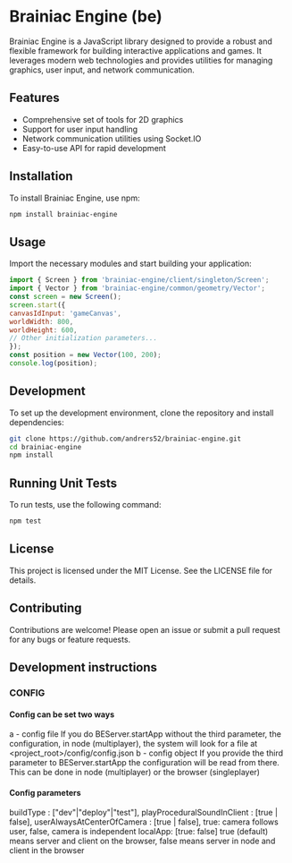 # Brainiac Engine (be)
Brainiac Engine is a JavaScript library designed to provide a robust and flexible framework for building interactive applications and games. It leverages modern web technologies and provides utilities for managing graphics, user input, and network communication.

## Features
- Comprehensive set of tools for 2D graphics
- Support for user input handling
- Network communication utilities using Socket.IO
- Easy-to-use API for rapid development

## Installation
To install Brainiac Engine, use npm:
```bash
npm install brainiac-engine
```
## Usage
Import the necessary modules and start building your application:
```javascript
import { Screen } from 'brainiac-engine/client/singleton/Screen';
import { Vector } from 'brainiac-engine/common/geometry/Vector';
const screen = new Screen();
screen.start({
canvasIdInput: 'gameCanvas',
worldWidth: 800,
worldHeight: 600,
// Other initialization parameters...
});
const position = new Vector(100, 200);
console.log(position);
```
## Development
To set up the development environment, clone the repository and install dependencies:
```bash
git clone https://github.com/andrers52/brainiac-engine.git
cd brainiac-engine
npm install
```
## Running Unit Tests
To run tests, use the following command:
```bash
npm test
```
## License
This project is licensed under the MIT License. See the LICENSE file for details.
## Contributing
Contributions are welcome! Please open an issue or submit a pull request for any bugs or feature requests.

## Development instructions

### CONFIG
#### Config can be set two ways
a - config file
  If you do BEServer.startApp without the third parameter, the configuration, in node (multiplayer), the system will
  look for a file at <project_root>/config/config.json
b - config object
  If you provide the third parameter to BEServer.startApp the configuration will be read from there. This can
  be done in node (multiplayer) or the browser (singleplayer)

#### Config parameters
buildType : ["dev"|"deploy"|"test"],
playProceduralSoundInClient : [true | false],
userAlwaysAtCenterOfCamera : [true | false],
  true: camera follows user, false, camera is independent
localApp: [true: false]
  true (default) means server and client on the browser, false means server in node and client in the browser



